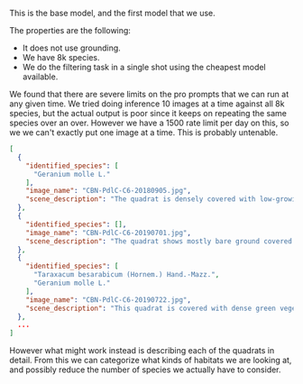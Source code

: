 This is the base model, and the first model that we use.

The properties are the following:

- It does not use grounding.
- We have 8k species.
- We do the filtering task in a single shot using the cheapest model available.

We found that there are severe limits on the pro prompts that we can run at any given time. We tried doing inference 10 images at a time against all 8k species, but the actual output is poor since it keeps on repeating the same species over an over. However we have a 1500 rate limit per day on this, so we we can't exactly put one image at a time. This is probably untenable.

```json
[
  {
    "identified_species": [
      "Geranium molle L."
    ],
    "image_name": "CBN-PdlC-C6-20180905.jpg",
    "scene_description": "The quadrat is densely covered with low-growing vegetation, primarily characterized by small, rounded leaves. Some grass blades are scattered. The overall cover is high, with nearly complete vegetation. The presence of tape measures marking the plot is also visible."
  },
  {
    "identified_species": [],
    "image_name": "CBN-PdlC-C6-20190701.jpg",
    "scene_description": "The quadrat shows mostly bare ground covered in dead plant material. There are few small green plants. A rock is visible in the lower right corner of the frame. Measuring tapes delineate the plot boundaries."
  },
  {
    "identified_species": [
      "Taraxacum besarabicum (Hornem.) Hand.-Mazz.",
      "Geranium molle L."
    ],
    "image_name": "CBN-PdlC-C6-20190722.jpg",
    "scene_description": "This quadrat is covered with dense green vegetation, including grasses and small plants with rounded leaves. A dead plant stem extends across the center of the plot. A rock is present in the corner. There is also a dandelion seedhead."
  },
  ...
]
```

However what might work instead is describing each of the quadrats in detail. From this we can categorize what kinds of habitats we are looking at, and possibly reduce the number of species we actually have to consider.
